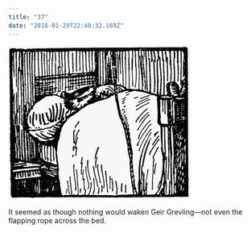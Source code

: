 ```yaml
---
title: "37"
date: "2018-01-29T22:40:32.169Z"
---
```

![GliseGeir Grevling & Herr Havre Rev](./image037.png)

It seemed as though nothing would waken Geir Grevling—not even the flapping rope across the bed.

